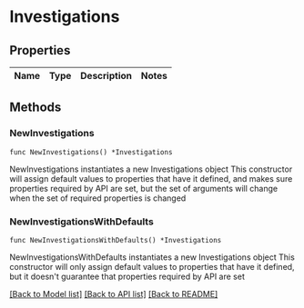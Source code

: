 # Investigations

## Properties

Name | Type | Description | Notes
------------ | ------------- | ------------- | -------------

## Methods

### NewInvestigations

`func NewInvestigations() *Investigations`

NewInvestigations instantiates a new Investigations object
This constructor will assign default values to properties that have it defined,
and makes sure properties required by API are set, but the set of arguments
will change when the set of required properties is changed

### NewInvestigationsWithDefaults

`func NewInvestigationsWithDefaults() *Investigations`

NewInvestigationsWithDefaults instantiates a new Investigations object
This constructor will only assign default values to properties that have it defined,
but it doesn't guarantee that properties required by API are set


[[Back to Model list]](../README.md#documentation-for-models) [[Back to API list]](../README.md#documentation-for-api-endpoints) [[Back to README]](../README.md)


